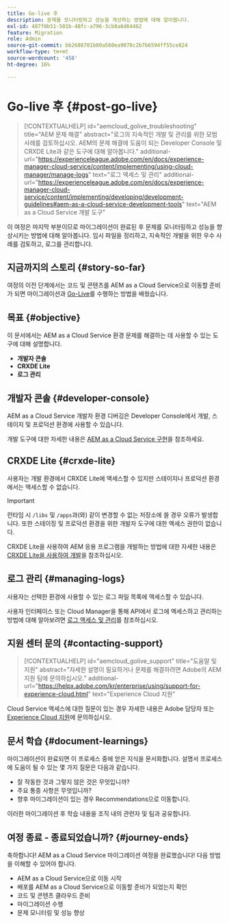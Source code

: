 ```yaml
---
title: Go-live 후
description: 문제를 모니터링하고 성능을 개선하는 방법에 대해 알아봅니다.
exl-id: 487f0b51-501b-48fc-a796-3cb8a6d64462
feature: Migration
role: Admin
source-git-commit: bb2688701b80a560ea9078c2b7b6594ff55ce824
workflow-type: tm+mt
source-wordcount: '458'
ht-degree: 16%

---
```


# Go-live 후 {#post-go-live}

>[!CONTEXTUALHELP]
>id="aemcloud_golive_troubleshooting"
>title="AEM 문제 해결"
>abstract="로그의 지속적인 개발 및 관리를 위한 모범 사례를 검토하십시오. AEM의 문제 해결에 도움이 되는 Developer Console 및 CRXDE Lite과 같은 도구에 대해 알아봅니다."
>additional-url="https://experienceleague.adobe.com/en/docs/experience-manager-cloud-service/content/implementing/using-cloud-manager/manage-logs" text="로그 액세스 및 관리"
>additional-url="https://experienceleague.adobe.com/en/docs/experience-manager-cloud-service/content/implementing/developing/development-guidelines#aem-as-a-cloud-service-development-tools" text="AEM as a Cloud Service 개발 도구"

이 여정은 마지막 부분이므로 마이그레이션이 완료된 후 문제를 모니터링하고 성능을 향상시키는 방법에 대해 알아봅니다. 임시 파일을 정리하고, 지속적인 개발을 위한 우수 사례를 검토하고, 로그를 관리합니다.

## 지금까지의 스토리 {#story-so-far}

여정의 이전 단계에서는 코드 및 콘텐츠를 AEM as a Cloud Service으로 이동할 준비가 되면 마이그레이션과 [Go-Live](/help/journey-migration/go-live.md)를 수행하는 방법을 배웠습니다.

## 목표 {#objective}

이 문서에서는 AEM as a Cloud Service 환경 문제를 해결하는 데 사용할 수 있는 도구에 대해 설명합니다.

* **개발자 콘솔**
* **CRXDE Lite**
* **로그 관리**

## 개발자 콘솔 {#developer-console}

AEM as a Cloud Service 개발자 환경 디버깅은 Developer Console에서 개발, 스테이지 및 프로덕션 환경에 사용할 수 있습니다.

개발 도구에 대한 자세한 내용은 [AEM as a Cloud Service 구현](/help/implementing/developing/introduction/development-guidelines.md#aem-as-a-cloud-service-development-tools)을 참조하세요.

## CRXDE Lite {#crxde-lite}

사용자는 개발 환경에서 CRXDE Lite에 액세스할 수 있지만 스테이지나 프로덕션 환경에서는 액세스할 수 없습니다.

>[!IMPORTANT]
>런타임 시 `/libs` 및 `/apps`과(와) 같이 변경할 수 없는 저장소에 쓸 경우 오류가 발생합니다. 또한 스테이징 및 프로덕션 환경을 위한 개발자 도구에 대한 액세스 권한이 없습니다.

CRXDE Lite을 사용하여 AEM 응용 프로그램을 개발하는 방법에 대한 자세한 내용은 [CRXDE Lite을 사용하여 개발](/help/implementing/developing/tools/crxde.md)을 참조하십시오.

## 로그 관리 {#managing-logs}

사용자는 선택한 환경에 사용할 수 있는 로그 파일 목록에 액세스할 수 있습니다.

사용자 인터페이스 또는 Cloud Manager을 통해 API에서 로그에 액세스하고 관리하는 방법에 대해 알아보려면 [로그 액세스 및 관리](/help/implementing/cloud-manager/manage-logs.md)를 참조하십시오.

## 지원 센터 문의 {#contacting-support}

>[!CONTEXTUALHELP]
>id="aemcloud_golive_support"
>title="도움말 및 지원"
>abstract="자세한 설명이 필요하거나 문제를 해결하려면 Adobe의 AEM 지원 팀에 문의하십시오."
>additional-url="https://helpx.adobe.com/kr/enterprise/using/support-for-experience-cloud.html" text="Experience Cloud 지원"

Cloud Service 액세스에 대한 질문이 있는 경우 자세한 내용은 Adobe 담당자 또는 [Experience Cloud 지원](https://helpx.adobe.com/kr/enterprise/using/support-for-experience-cloud.html)에 문의하십시오.

## 문서 학습 {#document-learnings}

마이그레이션이 완료되면 이 프로세스 중에 얻은 지식을 문서화합니다. 설명서 프로세스에 도움이 될 수 있는 몇 가지 질문은 다음과 같습니다.

* 잘 작동한 것과 그렇지 않은 것은 무엇입니까?
* 주요 통증 사항은 무엇입니까?
* 향후 마이그레이션이 있는 경우 Recommendations으로 이동합니다.

이러한 마이그레이션 후 학습 내용을 조직 내의 관련자 및 팀과 공유합니다.

## 여정 종료 - 종료되었습니까? {#journey-ends}

축하합니다! AEM as a Cloud Service 마이그레이션 여정을 완료했습니다! 다음 방법을 이해할 수 있어야 합니다.

* AEM as a Cloud Service으로 이동 시작
* 배포를 AEM as a Cloud Service으로 이동할 준비가 되었는지 확인
* 코드 및 콘텐츠 클라우드 준비
* 마이그레이션 수행
* 문제 모니터링 및 성능 향상
